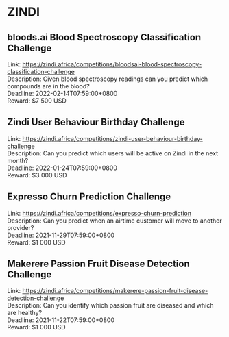 # ZINDI



## bloods.ai Blood Spectroscopy Classification Challenge

Link: https://zindi.africa/competitions/bloodsai-blood-spectroscopy-classification-challenge  
Description: Given blood spectroscopy readings can you predict which compounds are in the blood?  
Deadline: 2022-02-14T07:59:00+0800  
Reward: $7 500 USD  


## Zindi User Behaviour Birthday Challenge

Link: https://zindi.africa/competitions/zindi-user-behaviour-birthday-challenge  
Description: Can you predict which users will be active on Zindi in the next month?  
Deadline: 2022-01-24T07:59:00+0800  
Reward: $3 000 USD  


## Expresso Churn Prediction Challenge

Link: https://zindi.africa/competitions/expresso-churn-prediction  
Description: Can you predict when an airtime customer will move to another provider?  
Deadline: 2021-11-29T07:59:00+0800  
Reward: $1 000 USD  


## Makerere Passion Fruit Disease Detection Challenge

Link: https://zindi.africa/competitions/makerere-passion-fruit-disease-detection-challenge  
Description: Can you identify which passion fruit are diseased and which are healthy?  
Deadline: 2021-11-22T07:59:00+0800  
Reward: $1 000 USD  

